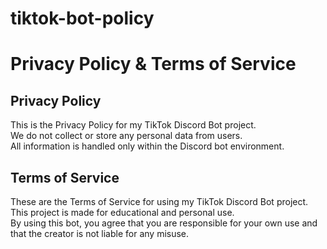 # tiktok-bot-policy
# Privacy Policy & Terms of Service

## Privacy Policy
This is the Privacy Policy for my TikTok Discord Bot project.  
We do not collect or store any personal data from users.  
All information is handled only within the Discord bot environment.

## Terms of Service
These are the Terms of Service for using my TikTok Discord Bot project.  
This project is made for educational and personal use.  
By using this bot, you agree that you are responsible for your own use and that the creator is not liable for any misuse.
